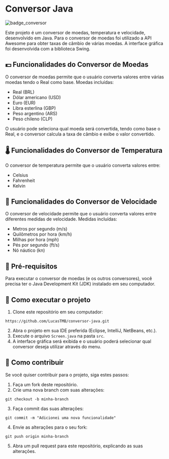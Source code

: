 # Conversor Java

![badge_conversor](https://user-images.githubusercontent.com/94722696/226072316-e95bede4-b82e-45b5-8b3e-64602b0cee0c.png)

Este projeto é um conversor de moedas, temperatura e velocidade, desenvolvido em Java. Para o conversor de moedas foi utilizado a API Awesome para obter taxas de câmbio de várias moedas. A interface gráfica foi desenvolvida com a biblioteca Swing.

## 💵 Funcionalidades do Conversor de Moedas

O conversor de moedas permite que o usuário converta valores entre várias moedas tendo o Real como base. Moedas incluídas:

* Real (BRL)
* Dólar americano (USD)
* Euro (EUR)
* Libra esterlina (GBP)
* Peso argentino (ARS)
* Peso chileno (CLP)

O usuário pode seleciona qual moeda será convertida, tendo como base o Real, e o conversor calcula a taxa de câmbio e exibe o valor convertido.

## 🌡️ Funcionalidades do Conversor de Temperatura

O conversor de temperatura permite que o usuário converta valores entre: 

* Celsius
* Fahrenheit
* Kelvin

## 💨 Funcionalidades do Conversor de Velocidade

O conversor de velocidade permite que o usuário converta valores entre diferentes medidas de velocidade. Medidas incluídas:

* Metros por segundo (m/s)
* Quilômetros por hora (km/h)
* Milhas por hora (mph)
* Pés por segundo (ft/s)
* Nó náutico (kn)

## 📑 Pré-requisitos

Para executar o conversor de moedas (e os outros conversores), você precisa ter o Java Development Kit (JDK) instalado em seu computador.

## 🚀 Como executar o projeto

1. Clone este repositório em seu computador: 
```
https://github.com/LucasTMB/conversor-java.git
```
2. Abra o projeto em sua IDE preferida (Eclipse, IntelliJ, NetBeans, etc.).
3. Execute o arquivo `Screen.java` na pasta `src`.
4. A interface gráfica será exibida e o usuário poderá selecionar qual conversor deseja utilizar através do menu.

## 🤝 Como contribuir

Se você quiser contribuir para o projeto, siga estes passos:

1. Faça um fork deste repositório.
2. Crie uma nova branch com suas alterações:
```
git checkout -b minha-branch
```
3. Faça commit das suas alterações:
```
git commit -m "Adicionei uma nova funcionalidade"
```
4. Envie as alterações para o seu fork:
```
git push origin minha-branch
```
5. Abra um pull request para este repositório, explicando as suas alterações.